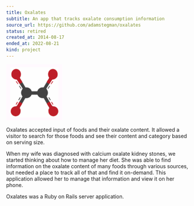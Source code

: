 ```yaml
---
title: Oxalates
subtitle: An app that tracks oxalate consumption information
source_url: https://github.com/adamstegman/oxalates
status: retired
created_at: 2014-08-17
ended_at: 2022-08-21
kind: project
---
```

![Oxalates icon](./oxalates.png)

Oxalates accepted input of foods and their oxalate content.
It allowed a visitor to search for those foods and see their content and category based on serving size.

When my wife was diagnosed with calcium oxalate kidney stones, we started thinking about how to manage her diet.
She was able to find information on the oxalate content of many foods through various sources, but needed a place to track all of that and find it on-demand.
This application allowed her to manage that information and view it on her phone.

Oxalates was a Ruby on Rails server application.
